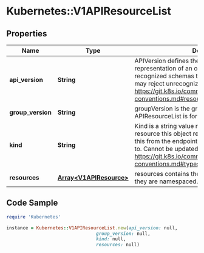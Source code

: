 # Kubernetes::V1APIResourceList

## Properties

Name | Type | Description | Notes
------------ | ------------- | ------------- | -------------
**api_version** | **String** | APIVersion defines the versioned schema of this representation of an object. Servers should convert recognized schemas to the latest internal value, and may reject unrecognized values. More info: https://git.k8s.io/community/contributors/devel/api-conventions.md#resources | [optional] 
**group_version** | **String** | groupVersion is the group and version this APIResourceList is for. | 
**kind** | **String** | Kind is a string value representing the REST resource this object represents. Servers may infer this from the endpoint the client submits requests to. Cannot be updated. In CamelCase. More info: https://git.k8s.io/community/contributors/devel/api-conventions.md#types-kinds | [optional] 
**resources** | [**Array&lt;V1APIResource&gt;**](V1APIResource.md) | resources contains the name of the resources and if they are namespaced. | 

## Code Sample

```ruby
require 'Kubernetes'

instance = Kubernetes::V1APIResourceList.new(api_version: null,
                                 group_version: null,
                                 kind: null,
                                 resources: null)
```


